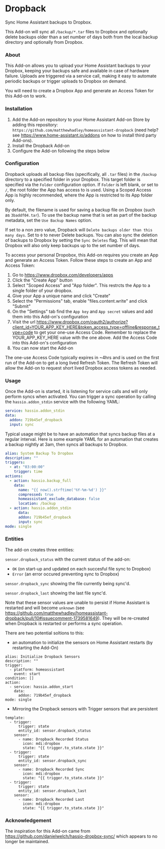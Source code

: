 # Dropback

Sync Home Assistant backups to Dropbox.

This Add-on will sync all `/backup/*.tar` files to Dropbox and optionally delete backups older than a set number of days both from the local backup directory and optionally from Dropbox.

### About

This Add-on allows you to upload your Home Assistant backups to your Dropbox, keeping your backups safe and available in case of hardware failure. Uploads are triggered via a service call, making it easy to automate periodic backups or trigger uploads to Dropbox on demand.

You will need to create a Dropbox App and generate an Access Token for this Add-on to work.

### Installation

1. Add the Add-on repository to your Home Assistant Add-on Store by adding this repository: `https://github.com/matthewhadley/homeassistant-dropback` (need help? see https://www.home-assistant.io/addons on how to install third party Add-ons).
2. Install the Dropback Add-on
3. Configure the Add-on following the steps below

### Configuration

Dropback uploads all backup files (specifically, all `.tar` files) in the `/backup` directory to a specified folder in your Dropbox. This target folder is specified via the `Folder` configuration option. If `Folder` is left blank, or set to `/`, the root folder the App has access to is used. Using a Scoped Access App is highly recommended, where the App is restricted to its App folder only.

By default, the filename is used for saving a backup file on Dropbox (such as `3baddf04.tar`). To use the backup name that is set as part of the backup metadata, set the `Use Backup Names` option.

If set to a non zero value, Dropback will `Delete backups older than this many days`. Set to `0` to never Delete backups. You can also sync the deletion of backups to Dropbox by setting the `Sync Deletes` flag. This will mean that Dropbox will also only keep backups up to the set number of days.

To access your personal Dropobox, this Add-on requires you create an App and generate an Access Token. Follow these steps to create an App and Access Token:

1. Go to https://www.dropbox.com/developers/apps
2. Click the "Create App" button
3. Select "Scoped Access" and "App folder". This restrcts the App to a single folder of your dropbox.
4. Give your App a unique name and click "Create"
5. Select the "Permissions" tab, enable "files.content.write" and click "Submit"
6. On the "Settings" tab find the `App key` and `App secret` values and add them into this Add-on's configuration
7. Visit the url https://www.dropbox.com/oauth2/authorize?client_id=YOUR_APP_KEY_HERE&token_access_type=offline&response_type=code to get your one-use Access Code. Remember to replace the YOUR_APP_KEY_HERE value with the one above. Add the Access Code into this Add-on's configuration
8. You can now start the Add-on

The one-use Access Code typically expires in ~4hrs and is used on the first run of the Add-on to get a long lived Refresh Token. The Refresh Token will allow the Add-on to request short lived Dropbox access tokens as needed.

### Usage

Once the Add-on is started, it is listening for service calls and will only perform syncs when activated. You can trigger a sync operation by calling the `hassio.addon_stdin` service with the following YAML:

```yaml
service: hassio.addon_stdin
data:
  addon: 719b45ef_dropback
  input: sync
```

Typical usage might be to have an automation that syncs backup files at a regular interval. Here is some example
YAML for an automation that creates a backup nightly at 3am, then syncs all backups to Dropbox.

```yaml
alias: System Backup To Dropbox
description: ""
triggers:
  - at: "03:00:00"
    trigger: time
actions:
  - action: hassio.backup_full
    data:
      name: "{{ now().strftime('%Y-%m-%d') }}"
      compressed: true
      homeassistant_exclude_database: false
      location: /backup
  - action: hassio.addon_stdin
      data:
      addon: 719b45ef_dropback
      input: sync
mode: single
```

### Entities

The add-on creates three entities:

`sensor.dropback_status` with the current status of the add-on:

- `OK` (on start-up and updated on each succesful file sync to Dropbox)
- `Error` (an error occured preventing sync to Dropbox)

`sensor.dropback_sync` showing the file currently being sync'd.

`sensor.dropback_last` showing the last file sync'd.

Note that these sensor values are unable to persist if Home Assistant is restarted and will become `unknown` (see https://github.com/matthewhadley/homeassistant-dropback/pull/10#issuecomment-1739581649). They will be re-created when Dropback is restarted or performs a sync operation.

There are two potential soltions to this:

- an automation to initialize the sensors on Home Assistant restarts (by restarting the Add-On)

```
alias: Initialize Dropback Sensors
description: ""
trigger:
  - platform: homeassistant
    event: start
condition: []
action:
  - service: hassio.addon_start
    data:
      addon: 719b45ef_dropback
mode: single
```

- Mirroring the Dropback sensors with Trigger sensors that are persistent

```
template:
  - trigger:
      trigger: state
      entity_id: sensor.dropback_status
    sensor:
      - name: Dropback Recorded Status
        icon: mdi:dropbox
        state: "{{ trigger.to_state.state }}"
  - trigger:
      trigger: state
      entity_id: sensor.dropback_sync
    sensor:
      - name: Dropback Recorded Sync
        icon: mdi:dropbox
        state: "{{ trigger.to_state.state }}"
  - trigger:
      trigger: state
      entity_id: sensor.dropback_last
    sensor:
      - name: Dropback Recorded Last
        icon: mdi:dropbox
        state: "{{ trigger.to_state.state }}"
```

### Acknowledgement

The inspiration for this Add-on came from https://github.com/danielwelch/hassio-dropbox-sync/ which appears to no longer be maintained.
